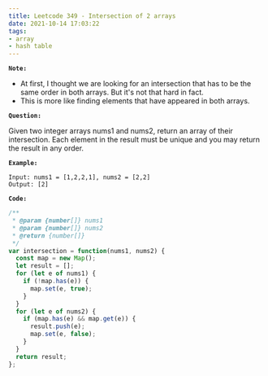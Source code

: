 ```yaml
---
title: Leetcode 349 - Intersection of 2 arrays
date: 2021-10-14 17:03:22
tags:
- array
- hash table
---
```

**`Note:`**
- At first, I thought we are looking for an intersection that has to be the same order in both arrays. But it's not that hard in fact.
- This is more like finding elements that have appeared in both arrays.

**`Question:`**

Given two integer arrays nums1 and nums2, return an array of their intersection. Each element in the result must be unique and you may return the result in any order.

**`Example:`**
```
Input: nums1 = [1,2,2,1], nums2 = [2,2]
Output: [2]
```

**`Code:`**
```javascript
/**
 * @param {number[]} nums1
 * @param {number[]} nums2
 * @return {number[]}
 */
var intersection = function(nums1, nums2) {
  const map = new Map();
  let result = [];
  for (let e of nums1) {
    if (!map.has(e)) {
      map.set(e, true);
    }
  }
  for (let e of nums2) {
    if (map.has(e) && map.get(e)) {
      result.push(e);
      map.set(e, false);
    }
  }
  return result;
};
```